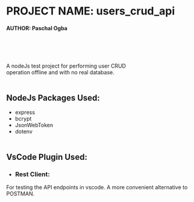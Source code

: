 # PROJECT NAME: users_crud_api
#### AUTHOR: Paschal Ogba
<br><br><br>

A nodeJs test project for performing user CRUD<br>
operation offline and with no real database.<br><br>


## NodeJs Packages Used:<br>
- express
- bcrypt
- JsonWebToken
- dotenv
<br><br>

## VsCode Plugin Used:<br>
- ### Rest Client:  
For testing the API endpoints in vscode. A more convenient alternative to POSTMAN.

